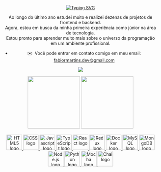 
<div style="display: inline_block" align="center">
<a href="https://git.io/typing-svg"><img src="https://readme-typing-svg.demolab.com?font=Fira+Code&pause=1000&color=03179F&background=7C53FF00&width=435&lines=Ol%C3%A1%2C+meu+nome+%C3%A9+Fabio!;Seja+muito+bem+vindo(a)!" alt="Typing SVG" /></a>


Ao longo do último ano estudei muito e realizei dezenas de projetos de frontend e backend.
<br>
Agora, estou em busca da minha primeira experiência como júnior na área de tecnologia.
<br>
Estou pronto para aprender muito mais sobre o universo da programação em um ambiente profissional.

* ✉️  Você pode entrar em contato comigo em meu email: [fabiormartins.dev@gmail.com](mailto:fabiormartins.dev@gmail.com)


<a href="https://www.linkedin.com/in/fabio-r-martins/" target="_blank"><img src="https://img.shields.io/badge/-LinkedIn-%230077B5?style=for-the-badge&logo=linkedin&logoColor=white" target="_blank"></a>
  


  <a href="https://github.com/FabioRMartins">
  <img height="170em" weight='100em' src="https://github-readme-stats.vercel.app/api?username=FabioRMartins&show_icons=true&theme=dracula&include_all_commits=true&count_private=true"/>
  <img height="170em" src="https://github-readme-stats.vercel.app/api/top-langs/?username=FabioRMartins&layout=compact&langs_count=7&theme=dracula"/>


 <div style="display: inline_block" align= 'center'><br>
  <img src="https://cdn.worldvectorlogo.com/logos/html-1.svg" alt="HTML5 logo" width="50px" height="50px" /> 
  <img src="https://cdn.worldvectorlogo.com/logos/css-3.svg" alt="CSS logo" width="50px" height="50px" />
  <img src="https://cdn.worldvectorlogo.com/logos/logo-javascript.svg" alt="Javascript logo" width="50px" height="50px" />
  <img src="https://cdn.worldvectorlogo.com/logos/typescript.svg" alt="TypeScript logo" width="50px" height="50px" />
  <img src="https://cdn.worldvectorlogo.com/logos/react-2.svg" alt="React logo" width="50px" height="50px" />
  <img src="https://cdn.worldvectorlogo.com/logos/redux.svg" alt="Redux logo" width="50px" height="50px" /> 
  <img src="https://cdn.worldvectorlogo.com/logos/docker.svg" alt="Docker logo" width="50px" height="50px" /> 
  <img src="https://cdn.worldvectorlogo.com/logos/mysql-6.svg" alt="MySQL logo" width="50px" height="50px" /> 
  <img src="https://cdn.worldvectorlogo.com/logos/mongodb-icon-1.svg" alt="MongoDB logo" width="50px" height="50px" />
  <img src="https://cdn.worldvectorlogo.com/logos/nodejs-1.svg" alt="Node.js logo" width="50px" height="50px" /> 
  <img src="https://cdn.worldvectorlogo.com/logos/python-5.svg" alt="Python logo" width="50px" height="50px" /> 
  <img src="https://cdn.worldvectorlogo.com/logos/mocha-1.svg" alt="Mocha logo" width="50px" height="50px" />
  <img src="https://cdn.worldvectorlogo.com/logos/chai.svg" alt="Chai logo" width="50px" height="50px" />
</div>

</div>
<!--
**FabioRMartins/FabioRMartins** is a ✨ _special_ ✨ repository because its `README.md` (this file) appears on your GitHub profile.

Here are some ideas to get you started:

- 🔭 I’m currently working on ...
- 🌱 I’m currently learning ...
- 👯 I’m looking to collaborate on ...
- 🤔 I’m looking for help with ...
- 💬 Ask me about ...
- 📫 How to reach me: ...
- 😄 Pronouns: ...
- ⚡ Fun fact: ...
-->
